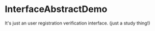 # InterfaceAbstractDemo

It's just an user registration verification interface.
(just a study thing!)
